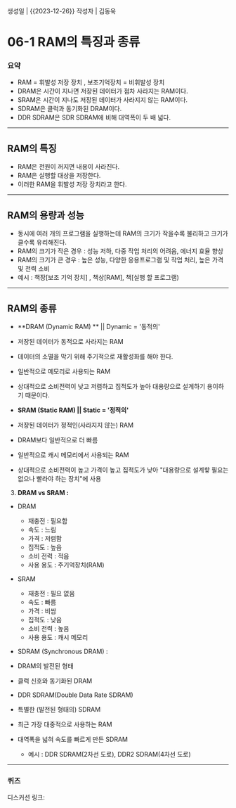 생성일 | {{2023-12-26}}
작성자 | 김동욱
# 06-1  RAM의 특징과 종류

### 요약
- RAM = 휘발성 저장 장치 , 보조기억장치 = 비휘발성 장치
- DRAM은 시간이 지나면 저장된 데이터가 점차 사라지는 RAM이다.
- SRAM은 시간이 지나도 저장된 데이터가 사라지지 않는 RAM이다.  
- SDRAM은 클럭과 동기화된 DRAM이다.  
- DDR SDRAM은 SDR SDRAM에 비해 대역폭이 두 배 넓다.

---
## RAM의 특징  

- RAM은 전원이 꺼지면 내용이 사라진다.   
- RAM은 실행할 대상을 저장한다.  
- 이러한 RAM을 휘발성 저장 장치라고 한다.
----  
## RAM의 용량과 성능  
- 동시에 여러 개의 프로그램을 실행하는데 RAM의 크기가 작을수록 불리하고 크기가 클수록 유리해진다.
- RAM의 크기가 작은 경우 : 성능 저하, 다중 작업 처리의 어려움, 에너지 효율 향상  
- RAM의 크기가 큰 경우 : 높은 성능, 다양한 응용프로그램 및 작업 처리, 높은 가격 및 전력 소비  
- 예시 : 책장[보조 기억 장치] , 책상[RAM], 책[실행 할 프로그램)  
  
----  
## RAM의 종류  

 - **DRAM (Dynamic RAM) ** || Dynamic = '동적의'  
 - 저장된 데이터가 동적으로 사라지는 RAM  
 - 데이터의 소멸을 막기 위해 주기적으로 재활성화를 해야 한다.  
 - 일반적으로 메모리로 사용되는 RAM  
 - 상대적으로 소비전력이 낮고 저렴하고 집적도가 높아 대용량으로 설계하기 용이하기 때문이다.  
  
- **SRAM (Static RAM) ||  Static = '정적의'**  
- 저장된 데이터가 정적인(사라지지 않는) RAM  
- DRAM보다 일반적으로 더 빠름  
- 일반적으로 캐시 메모리에서 사용되는 RAM  
-  상대적으로 소비전력이 높고 가격이 높고 집적도가 낮아 "대용량으로 설계핳 필요는 없으나 빨라야 하는 장치"에 사용  
  
3.  **DRAM vs SRAM :**   
- DRAM  
  - 재충전 : 필요함  
  - 속도 : 느림  
  - 가격 : 저렴함  
  - 집적도 : 높음  
  - 소비 전력 : 적음  
  - 사용 용도 : 주기억장치(RAM)  
- SRAM  
  - 재충전 : 필요 없음  
  - 속도 : 빠름  
  - 가격 : 비쌈  
  - 집적도 : 낮음  
  - 소비 전력 : 높음  
  - 사용 용도 : 캐시 메모리  
  
- SDRAM (Synchronous DRAM) :   
- DRAM의 발전된 형태  
- 클럭 신호와 동기화된 DRAM  
  
- DDR SDRAM(Double Data Rate SDRAM)  
- 특별한 (발전된 형태의) SDRAM  
- 최근 가장 대중적으로 사용하는 RAM  
- 대역폭을 넓혀 속도를 빠르게 만든 SDRAM  
  - 예시 : DDR SDRAM(2차선 도로), DDR2 SDRAM(4차선 도로)  
  
----
### 퀴즈

디스커션 링크: